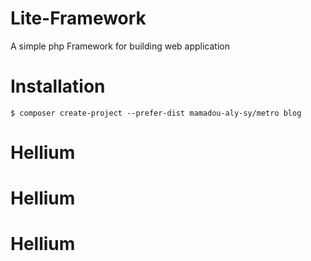 # Lite-Framework

A simple php Framework for building web application

# Installation

```console
$ composer create-project --prefer-dist mamadou-aly-sy/metro blog
```
# Hellium
# Hellium
# Hellium
